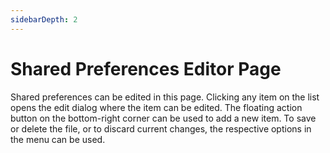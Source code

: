 ```yaml
---
sidebarDepth: 2
---
```


# Shared Preferences Editor Page
Shared preferences can be edited in this page. Clicking any item on the list opens the edit dialog where the item can be edited. The floating action button on the bottom-right corner can be used to add a new item. To save or delete the file, or to discard current changes, the respective options in the menu can be used.

